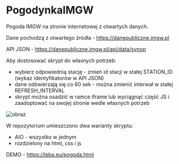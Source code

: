 # PogodynkaIMGW
Pogoda IMGW na stronie internetowej z otwartych danych.

Dane pochodzą z otwartego źródła - https://danepubliczne.imgw.pl

API JSON - https://danepubliczne.imgw.pl/api/data/synop

Aby dostosować skrypt do własnych potrzeb:
  - wybierz odpowiednią stację - zmień id stacji w stałej STATION_ID (wykaz identyfikatorów w API JSON)
  - dane odświerzają się co 60 sek - można zmienić interwał w stałej REFRESH_INTERVAL
  - skrypt można osadzić w ramce iframe lub wyciągnąć część JS i zaadoptować na swojej stronie wedle własnych potrzeb

![obraz](https://github.com/user-attachments/assets/e984a3a2-8a33-4aee-b6da-afec2e78a3b9)

W repozytorium umieszczono dwa warianty skryptu:
  - AIO - wszystko w jednym
  - rozdzielony na html, css i js

DEMO - https://leba.eu/pogoda.html
